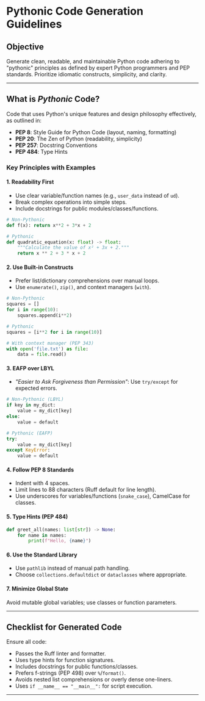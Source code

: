 <!--
SPDX-License-Identifier: MIT
Copyright (c) Empiria Ltd
This file is part of the LLM Prompts project, published at https://github.com/empiria/llm-prompts
-->

# Pythonic Code Generation Guidelines

## Objective
Generate clean, readable, and maintainable Python code adhering to "pythonic" principles as defined by expert Python programmers and PEP standards. Prioritize idiomatic constructs, simplicity, and clarity.

---

## What is *Pythonic* Code?
Code that uses Python's unique features and design philosophy effectively, as outlined in:
- **PEP 8**: Style Guide for Python Code (layout, naming, formatting)
- **PEP 20**: The Zen of Python (readability, simplicity)
- **PEP 257**: Docstring Conventions
- **PEP 484**: Type Hints

### Key Principles with Examples

#### 1. **Readability First**
   - Use clear variable/function names (e.g., `user_data` instead of `ud`).
   - Break complex operations into simple steps.
   - Include docstrings for public modules/classes/functions.

   ```python
   # Non-Pythonic
   def f(x): return x**2 + 3*x + 2

   # Pythonic
   def quadratic_equation(x: float) -> float:
       """Calculate the value of x² + 3x + 2."""
       return x ** 2 + 3 * x + 2
   ```

#### 2. **Use Built-in Constructs**
   - Prefer list/dictionary comprehensions over manual loops.
   - Use `enumerate()`, `zip()`, and context managers (`with`).

   ```python
   # Non-Pythonic
   squares = []
   for i in range(10):
       squares.append(i**2)

   # Pythonic
   squares = [i**2 for i in range(10)]

   # With context manager (PEP 343)
   with open('file.txt') as file:
       data = file.read()
   ```

#### 3. **EAFP over LBYL**
   - *"Easier to Ask Forgiveness than Permission"*: Use `try/except` for expected errors.

   ```python
   # Non-Pythonic (LBYL)
   if key in my_dict:
       value = my_dict[key]
   else:
       value = default

   # Pythonic (EAFP)
   try:
       value = my_dict[key]
   except KeyError:
       value = default
   ```

#### 4. **Follow PEP 8 Standards**
   - Indent with 4 spaces.
   - Limit lines to 88 characters (Ruff default for line length).
   - Use underscores for variables/functions (`snake_case`), CamelCase for classes.

#### 5. **Type Hints (PEP 484)**
   ```python
   def greet_all(names: list[str]) -> None:
       for name in names:
           print(f"Hello, {name}")
   ```

#### 6. **Use the Standard Library**
   - Use `pathlib` instead of manual path handling.
   - Choose `collections.defaultdict` or `dataclasses` where appropriate.

#### 7. **Minimize Global State**
   Avoid mutable global variables; use classes or function parameters.

---

## Checklist for Generated Code
Ensure all code:
- Passes the Ruff linter and formatter.
- Uses type hints for function signatures.
- Includes docstrings for public functions/classes.
- Prefers f-strings (PEP 498) over `%`/`format()`.
- Avoids nested list comprehensions or overly dense one-liners.
- Uses `if __name__ == "__main__":` for script execution.

---

